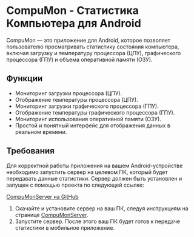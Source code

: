 # CompuMon - Статистика Компьютера для Android

CompuMon — это приложение для Android, которое позволяет пользователю просматривать статистику состояния компьютера, включая загрузку и температуру процессора (ЦПУ), графического процессора (ГПУ) и объема оперативной памяти (ОЗУ).

## Функции

- Мониторинг загрузки процессора (ЦПУ).
- Отображение температуры процессора (ЦПУ).
- Мониторинг загрузки графического процессора (ГПУ).
- Отображение температуры графического процессора (ГПУ).
- Мониторинг использования оперативной памяти (ОЗУ).
- Простой и понятный интерфейс для отображения данных в реальном времени.

## Требования

Для корректной работы приложения на вашем Android-устройстве необходимо запустить сервер на целевом ПК, который будет передавать данные статистики. Сервер должен быть установлен и запущен с помощью проекта по следующей ссылке: 

[CompuMonServer на GitHub](https://github.com/Nejjer/CompuMonServer)

1. Скачайте и установите сервер на ваш ПК, следуя инструкциям на странице [CompuMonServer](https://github.com/Nejjer/CompuMonServer).
2. Запустите сервер. После этого ваш ПК будет готов к передаче статистики в мобильное приложение.


